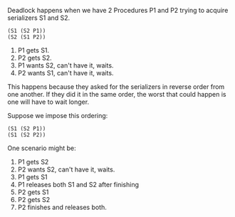 Deadlock happens when we have 2 Procedures P1 and P2 trying to acquire serializers S1 and S2. 

```
(S1 (S2 P1))
(S2 (S1 P2))
```

1.  P1 gets S1.
2.  P2 gets S2.
3.  P1 wants S2, can't have it, waits.
4.  P2 wants S1, can't have it, waits.

This happens because they asked for the serializers in reverse order from one another. If they did it in the same order, the worst that could happen is one will have to wait longer.

Suppose we impose this ordering: 
```
(S1 (S2 P1))
(S1 (S2 P2))
```
One scenario might be:
1. P1 gets S2
2. P2 wants S2, can't have it, waits.
3. P1 gets S1
4. P1 releases both S1 and S2 after finishing
5. P2 gets S1
6. P2 gets S2
7. P2 finishes and releases both.



